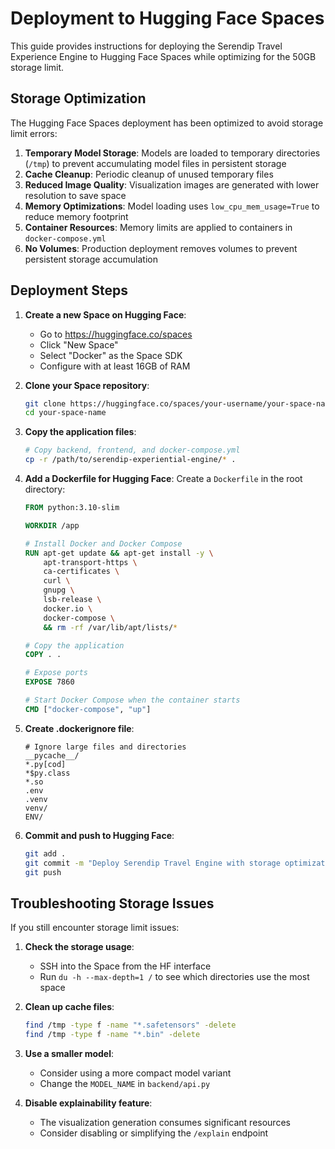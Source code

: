 # Deployment to Hugging Face Spaces

This guide provides instructions for deploying the Serendip Travel Experience Engine to Hugging Face Spaces while optimizing for the 50GB storage limit.

## Storage Optimization

The Hugging Face Spaces deployment has been optimized to avoid storage limit errors:

1. **Temporary Model Storage**: Models are loaded to temporary directories (`/tmp`) to prevent accumulating model files in persistent storage
2. **Cache Cleanup**: Periodic cleanup of unused temporary files
3. **Reduced Image Quality**: Visualization images are generated with lower resolution to save space
4. **Memory Optimizations**: Model loading uses `low_cpu_mem_usage=True` to reduce memory footprint
5. **Container Resources**: Memory limits are applied to containers in `docker-compose.yml`
6. **No Volumes**: Production deployment removes volumes to prevent persistent storage accumulation

## Deployment Steps

1. **Create a new Space on Hugging Face**:
   - Go to https://huggingface.co/spaces
   - Click "New Space"
   - Select "Docker" as the Space SDK
   - Configure with at least 16GB of RAM

2. **Clone your Space repository**:
   ```bash
   git clone https://huggingface.co/spaces/your-username/your-space-name
   cd your-space-name
   ```

3. **Copy the application files**:
   ```bash
   # Copy backend, frontend, and docker-compose.yml
   cp -r /path/to/serendip-experiential-engine/* .
   ```

4. **Add a Dockerfile for Hugging Face**:
   Create a `Dockerfile` in the root directory:
   ```dockerfile
   FROM python:3.10-slim
   
   WORKDIR /app
   
   # Install Docker and Docker Compose
   RUN apt-get update && apt-get install -y \
       apt-transport-https \
       ca-certificates \
       curl \
       gnupg \
       lsb-release \
       docker.io \
       docker-compose \
       && rm -rf /var/lib/apt/lists/*
   
   # Copy the application
   COPY . .
   
   # Expose ports
   EXPOSE 7860
   
   # Start Docker Compose when the container starts
   CMD ["docker-compose", "up"]
   ```

5. **Create .dockerignore file**:
   ```
   # Ignore large files and directories
   __pycache__/
   *.py[cod]
   *$py.class
   *.so
   .env
   .venv
   venv/
   ENV/
   ```

6. **Commit and push to Hugging Face**:
   ```bash
   git add .
   git commit -m "Deploy Serendip Travel Engine with storage optimizations"
   git push
   ```

## Troubleshooting Storage Issues

If you still encounter storage limit issues:

1. **Check the storage usage**:
   - SSH into the Space from the HF interface
   - Run `du -h --max-depth=1 /` to see which directories use the most space

2. **Clean up cache files**:
   ```bash
   find /tmp -type f -name "*.safetensors" -delete
   find /tmp -type f -name "*.bin" -delete
   ```

3. **Use a smaller model**:
   - Consider using a more compact model variant
   - Change the `MODEL_NAME` in `backend/api.py`

4. **Disable explainability feature**:
   - The visualization generation consumes significant resources
   - Consider disabling or simplifying the `/explain` endpoint